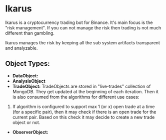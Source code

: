 # Ikarus
Ikarus is a cryptocurrency trading bot for Binance. It's main focus is the "risk management". If you can not manage the risk then trading is not much different than gambling.

Ikarus manages the risk by keeping all the sub system artifacts transparent and analyzable.

## Object Types:
* **DataObject:**
* **AnalysisObject**
* **TradeObject:**
TradeObjects are stored in "live-trades" collection of MongoDB. They get updated at the beginning of each iteration. Then it is also consumed from the algorithms for different use cases:
1) If algorithm is configured to support max 1 (or x) open trade at a time (for a specific pair), then it may check if there is an open trade for the current pair. Based on this check it may decide to create a new trade object or not.
* **ObserverObject:**



